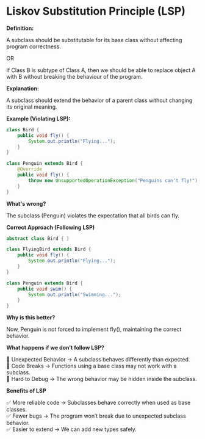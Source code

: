 # Liskov Substitution Principle (LSP)

**Definition:**

A subclass should be substitutable for its base class without affecting program correctness.  

OR

If Class B is subtype of Class A, then we should be able to replace object A with B without breaking the behaviour of the program.  

**Explanation:**

A subclass should extend the behavior of a parent class without changing its original meaning.

**Example (Violating LSP):**
```java
class Bird {
    public void fly() {
        System.out.println("Flying...");
    }
}

class Penguin extends Bird {
    @Override
    public void fly() {
        throw new UnsupportedOperationException("Penguins can't fly!");
    }
}

```
**What's wrong?**

The subclass (Penguin) violates the expectation that all birds can fly.

**Correct Approach (Following LSP)**  

```java
abstract class Bird { }

class FlyingBird extends Bird {
    public void fly() {
        System.out.println("Flying...");
    }
}

class Penguin extends Bird {
    public void swim() {
        System.out.println("Swimming...");
    }
}

```

**Why is this better?**

Now, Penguin is not forced to implement fly(), maintaining the correct behavior.


**What happens if we don’t follow LSP?**

🔴 Unexpected Behavior → A subclass behaves differently than expected.  
🔴 Code Breaks → Functions using a base class may not work with a subclass.  
🔴 Hard to Debug → The wrong behavior may be hidden inside the subclass.  

**Benefits of LSP**

✅ More reliable code → Subclasses behave correctly when used as base classes.  
✅ Fewer bugs → The program won’t break due to unexpected subclass behavior.  
✅ Easier to extend → We can add new types safely.  
